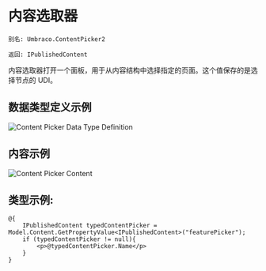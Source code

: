 # 内容选取器 #

`别名: Umbraco.ContentPicker2`

`返回: IPublishedContent`

内容选取器打开一个面板，用于从内容结构中选择指定的页面。这个值保存的是选择节点的 UDI。

## 数据类型定义示例

![Content Picker Data Type Definition](images/Content-Picker2-DataType.png)

## 内容示例 

![Content Picker Content](images/Content-Picker2-Content.png)

## 类型示例: ##

	@{
		IPublishedContent typedContentPicker = Model.Content.GetPropertyValue<IPublishedContent>("featurePicker");
		if (typedContentPicker != null){
			<p>@typedContentPicker.Name</p>
		}
	}